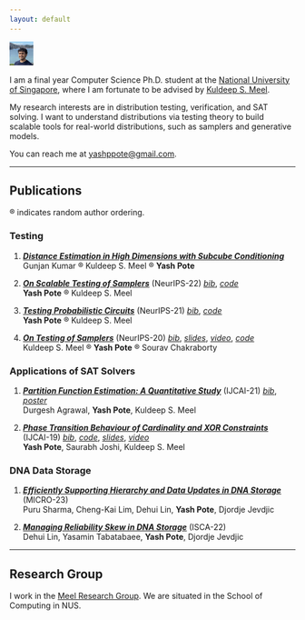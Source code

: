```yaml
---
layout: default
---
```



<img class="profile-picture" src="yash.jpg" height="42" width="42">

I am a final year Computer Science Ph.D. student at the [National University of Singapore](https://www.comp.nus.edu.sg), where I am fortunate to be advised by [Kuldeep S. Meel](https://www.cs.toronto.edu/~meel/). 

My research interests are in distribution testing, verification, and SAT solving. I want to understand distributions via testing theory to build scalable tools for real-world distributions, such as samplers and generative models. 

You can reach me at yashppote@gmail.com.

<!-- ## Research Interests

Distribution Testing.

SAT/SMT Solvers. -->
---
## Publications

&reg; indicates random author ordering.

### Testing

1.  *[**Distance Estimation in High Dimensions with Subcube Conditioning**](https://arxiv.org/abs/2308.04264)*\
Gunjan Kumar &reg; Kuldeep S. Meel &reg; **Yash Pote**

2.  *[**On Scalable Testing of Samplers**](https://arxiv.org/abs/2306.13958)* (NeurIPS-22) *[bib](https://yashpote.github.io/files/bibs/PM22.bib)*, *[code](https://github.com/meelgroup/barbarik)*
\
**Yash Pote** &reg; Kuldeep S. Meel

3. *[**Testing Probabilistic Circuits**](https://arxiv.org/abs/2112.04941)* (NeurIPS-21) *[bib](https://meelgroup.github.io/publication/neurips21_teq/)*, *[code](https://github.com/meelgroup/teq)* \
**Yash Pote** &reg; Kuldeep S. Meel

4. *[**On Testing of Samplers**](https://arxiv.org/abs/2010.12918)* (NeurIPS-20) *[bib](https://meelgroup.github.io/publication/neurips20_testing/)*, *[slides](https://meelgroup.github.io/files/slides/Neurips20-MPC.pdf)*, *[video](https://slideslive.com/38936618/on-testing-of-samplers?ref=account-81660-history)*, *[code](https://github.com/meelgroup/barbarik)* \
Kuldeep S. Meel &reg; **Yash Pote** &reg; Sourav Chakraborty



### Applications of SAT Solvers

1. *[**Partition Function Estimation: A Quantitative Study**](https://arxiv.org/abs/2105.11132)* (IJCAI-21) *[bib](https://meelgroup.github.io/publication/ijcai21_partition/)*, *[poster](https://yashpote.github.io/files/posters/ijcai21.pdf)* \
Durgesh Agrawal, **Yash Pote**, Kuldeep S. Meel

2. *[**Phase Transition Behaviour of Cardinality and XOR Constraints**](https://arxiv.org/abs/1910.09755)* (IJCAI-19) *[bib](https://meelgroup.github.io/publication/ijcai19_cardxor/)*, *[code](https://github.com/meelgroup/1-CARD-XOR)*, *[slides](https://meelgroup.github.io/files/slides/ijcai19pjm.pdf)*, *[video](https://www.youtube.com/watch?v=uUZapkZOLYE)* \
**Yash Pote**, Saurabh Joshi, Kuldeep S. Meel


### DNA Data Storage

1. *[**Efficiently Supporting Hierarchy and Data Updates in DNA Storage**](https://arxiv.org/abs/2212.13447)* (MICRO-23) \
Puru Sharma, Cheng-Kai Lim, Dehui Lin, **Yash Pote**, Djordje Jevdjic

2. *[**Managing Reliability Skew in DNA Storage**](https://arxiv.org/abs/2204.12261)* (ISCA-22) \
Dehui Lin, Yasamin Tabatabaee, **Yash Pote**, Djordje Jevdjic

----

## Research Group

I work in the [Meel Research Group](https://meelgroup.github.io/). We are situated in the School of Computing in NUS. 
